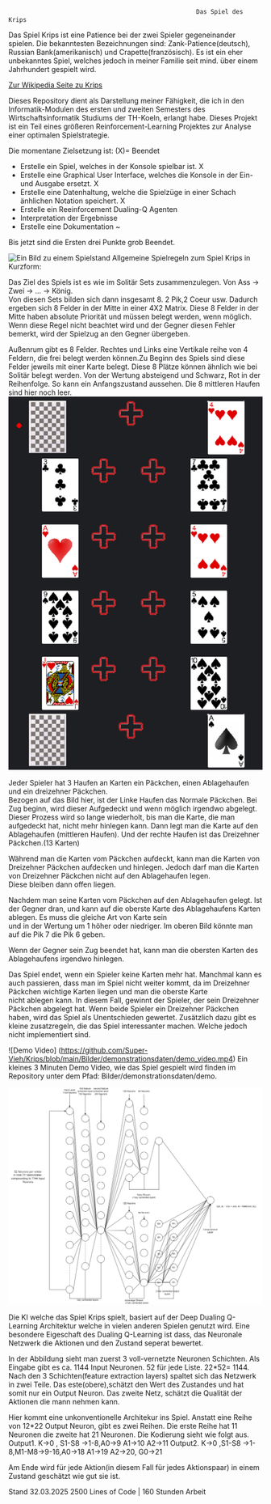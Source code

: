                                                         Das Spiel des Krips

Das Spiel Krips ist eine Patience bei der zwei Spieler gegeneinander spielen. Die bekanntesten Bezeichnungen sind: Zank-Patience(deutsch), Russian Bank(amerikanisch) und Crapette(französisch).
Es ist ein eher unbekanntes Spiel, welches jedoch in meiner Familie seit mind. über einem Jahrhundert gespielt wird.

[Zur Wikipedia Seite zu Krips](https://de.wikipedia.org/wiki/Zank-Patience)

Dieses Repository dient als Darstellung meiner Fähigkeit, die ich in den Informatik-Modulen des ersten und zweiten Semesters des Wirtschaftsinformatik Studiums der TH-Koeln, erlangt habe.
Dieses Projekt ist ein Teil eines größeren Reinforcement-Learning Projektes zur Analyse einer optimalen Spielstrategie. 

Die momentane Zielsetzung ist: (X)= Beendet
- Erstelle ein Spiel, welches in der Konsole spielbar ist.                                        X
- Erstelle eine Graphical User Interface, welches die Konsole in der Ein- und Ausgabe ersetzt.    X
- Erstelle eine Datenhaltung, welche die Spielzüge in einer Schach änhlichen Notation speichert.  X
- Erstelle ein Reeinforcement Dualing-Q Agenten
- Interpretation der Ergebnisse
- Erstelle eine Dokumentation                                                                     ~

Bis jetzt sind die Ersten drei Punkte grob Beendet.

![Ein Bild zu einem Spielstand](https://upload.wikimedia.org/wikipedia/commons/c/c6/Russian_Bank%2C_Crapette%2C_Tunj_card_game.jpg)
Allgemeine Spielregeln zum Spiel Krips in Kurzform:  
  
Das Ziel des Spiels ist es wie im Solitär Sets zusammenzulegen. Von Ass -> Zwei -> ... -> König.  
Von diesen Sets bilden sich dann insgesamt 8. 2 Pik,2 Coeur usw. Dadurch ergeben sich 8 Felder in der Mitte in einer 4X2 Matrix.
Diese 8 Felder in der Mitte haben absolute Priorität und müssen belegt werden, wenn möglich.  
Wenn diese Regel nicht beachtet wird und der Gegner diesen Fehler bemerkt, wird der Spielzug an den Gegner übergeben.  

Außenrum gibt es 8 Felder. Rechtes und Links eine Vertikale reihe von 4 Feldern, die frei belegt werden können.Zu Beginn des Spiels sind diese Felder jeweils mit einer Karte belegt. 
Diese 8 Plätze können ähnlich wie bei Solitär belegt werden. Von der Wertung absteigend und Schwarz, Rot in der Reihenfolge. So kann ein Anfangszustand aussehen. Die 8 mittleren Haufen sind hier noch leer.
![Anfangskonstelarion](Bilder/demonstrationsdaten/anfangszustand.png)

Jeder Spieler hat 3 Haufen an Karten ein Päckchen, einen Ablagehaufen und ein dreizehner Päckchen.   
Bezogen auf das Bild hier, ist der Linke Haufen das Normale Päckchen. Bei Zug beginn, wird dieser Aufgedeckt und wenn möglich irgendwo abgelegt. Dieser Prozess wird so lange wiederholt, bis man die Karte, die man aufgedeckt hat, nicht mehr hinlegen kann.
Dann legt man die Karte auf den Ablagehaufen (mittleren Haufen). Und der rechte Haufen ist das Dreizehner Päckchen.(13 Karten)

Während man die Karten vom Päckchen aufdeckt, kann man die Karten von Dreizehner Päckchen aufdecken und hinlegen. Jedoch darf man die Karten von Dreizehner Päckchen nicht auf den Ablagehaufen legen.  
Diese bleiben dann offen liegen.

Nachdem man seine Karten vom Päckchen auf den Ablagehaufen gelegt. Ist der Gegner dran, und kann auf die oberste Karte des Ablagehaufens Karten ablegen. Es muss die gleiche Art von Karte sein   
und in der Wertung um 1 höher oder niedriger. Im oberen Bild könnte man auf die Pik 7 die Pik 6 geben.

Wenn der Gegner sein Zug beendet hat, kann man die obersten Karten des Ablagehaufens irgendwo hinlegen.

Das Spiel endet, wenn ein Spieler keine Karten mehr hat. Manchmal kann es auch passieren, dass man im Spiel nicht weiter kommt, da im Dreizehner Päckchen wichtige Karten liegen und man die oberste Karte  
nicht ablegen kann. In diesem Fall, gewinnt der Spieler, der sein Dreizehner Päckchen abgelegt hat. Wenn beide Spieler ein Dreizehner Päckchen haben, wird das Spiel als Unentschieden gewertet.
Zusätzlich dazu gibt es kleine zusatzregeln, die das Spiel interessanter machen. Welche jedoch nicht implementiert sind.

![Demo Video] (https://github.com/Super-Vieh/Krips/blob/main/Bilder/demonstrationsdaten/demo_video.mp4)
Ein kleines 3 Minuten Demo Video, wie das Spiel gespielt wird finden im Repository unter dem Pfad: Bilder/demonstrationsdaten/demo.





![Neuronale Netzwerk Architektur](Bilder/demonstrationsdaten/Krips_Neuralnetwork.drawio.png)


Die KI welche das Spiel Krips spielt, basiert auf der Deep Dualing Q-Learning Architektur welche in vielen anderen Spielen genutzt wird.
Eine besondere Eigeschaft des Dualing Q-Learning ist dass, das Neuronale Netzwerk die Aktionen und den Zustand seperat bewertet.

In der Abbildung sieht man zuerst 3 voll-vernetzte Neuronen Schichten. Als Eingabe gibt es ca. 1144 Input Neuronen. 
52 für jede Liste. 22*52= 1144. Nach den 3 Schichten(feature extraction layers) spaltet sich das Netzwerk in zwei Teile. 
Das este(obere),schätzt den Wert des Zustandes und hat somit nur ein Output Neuron.
Das zweite Netz, schätzt die Qualität der Aktionen die mann nehmen kann.

Hier kommt eine unkonventionelle Architekur ins Spiel. Anstatt eine Reihe von 12*22 Output Neuron, gibt es zwei Reihen.
Die erste Reihe hat 11 Neuronen die zweite hat 21 Neuronen. Die Kodierung sieht wie folgt aus. 
Output1.  K->0 , S1-S8 ->1-8,A0->9 A1->10 A2->11
Output2.  K->0 ,S1-S8 ->1-8,M1-M8->9-16,A0->18 A1->19 A2->20, G0->21

Am Ende wird für jede Aktion(in diesem Fall für jedes Aktionspaar) in einem Zustand geschätzt wie gut sie ist.


Stand 32.03.2025 
2500 Lines of Code | 160 Stunden Arbeit
